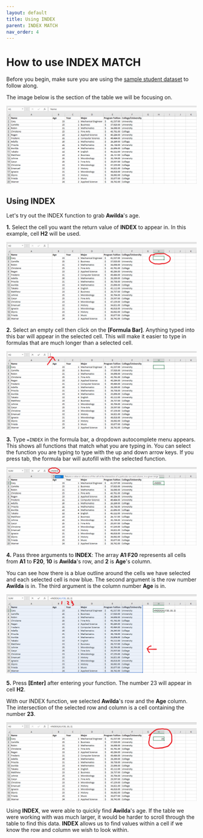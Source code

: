 ```yaml
---
layout: default
title: Using INDEX
parent: INDEX MATCH
nav_order: 4
---
```


# How to use INDEX MATCH

Before you begin, make sure you are using the [sample student dataset](https://drive.google.com/drive/folders/1MX3XusQiBKHx3X8Kf6P3lRY2Q1pZcjB9?usp=sharing) to follow along.

The image below is the section of the table we will be focusing on.

![INDEXMATCH-1](https://github.com/nickluong-dev/Excel-Instruction-Guide/blob/gh-pages/assets/images/index-match-1.png?raw=true "INDEXMATCH-1")

## Using INDEX

Let's try out the INDEX function to grab **Awilda**'s age.

**1.** Select the cell you want the return value of **INDEX** to appear in. In this example, cell **H2** will be used.

![INDEX-1](https://github.com/nickluong-dev/Excel-Instruction-Guide/blob/gh-pages/assets/images/index-1.png?raw=true "INDEX-1")

**2.** Select an empty cell then click on the **[Formula Bar]**. Anything typed into this bar will appear in the selected cell. This will make it easier to type in formulas that are much longer than a selected cell.

![INDEX-2](https://github.com/nickluong-dev/Excel-Instruction-Guide/blob/gh-pages/assets/images/index-2.png?raw=true "INDEX-2")

**3.** Type ```=INDEX``` in the formula bar, a dropdown autocomplete menu appears. This shows all functions that match what you are typing in. You can select the function you are typing to type with the up and down arrow keys. If you press tab, the formula bar will autofill with the selected function.

![INDEX-3](https://github.com/nickluong-dev/Excel-Instruction-Guide/blob/gh-pages/assets/images/index-3.png?raw=true "INDEX-3")

**4.** Pass three arguments to **INDEX**: The array **A1:F20** represents all cells from **A1** to **F20**, **10** is **Awilda**'s row, and **2** is **Age**'s column.

You can see how there is a blue outline around the cells we have selected and each selected cell is now blue. The second argument is the row number **Awilda** is in. The third argument is the column number **Age** is in.

![INDEX-4](https://github.com/nickluong-dev/Excel-Instruction-Guide/blob/gh-pages/assets/images/index-4.png?raw=true "INDEX-4")

**5.** Press **[Enter]** after entering your function. The number 23 will appear in cell **H2**.

With our INDEX function, we selected **Awilda**'s row and the **Age** column. The intersection of the selected row and column is a cell containing the number **23**.

![INDEX-5](https://github.com/nickluong-dev/Excel-Instruction-Guide/blob/gh-pages/assets/images/index-5.png?raw=true "INDEX-5")

Using **INDEX**, we were able to quickly find **Awilda**'s age. If the table we were working with was much larger, it would be harder to scroll through the table to find this data. **INDEX** allows us to find values within a cell if we know the row and column we wish to look within.
